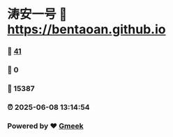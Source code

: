 # 涛安一号 :link: https://bentaoan.github.io 
### :page_facing_up: [41](https://bentaoan.github.io/tag.html) 
### :speech_balloon: 0 
### :hibiscus: 15387 
### :alarm_clock: 2025-06-08 13:14:54 
### Powered by :heart: [Gmeek](https://github.com/Meekdai/Gmeek)
